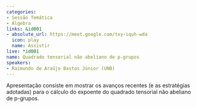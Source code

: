 ```yaml
---
categories:
- Sessão Temática
- Álgebra
links: &id001
- absolute_url: https://meet.google.com/txy-iquh-wda
  icon: play
  name: Assistir
live: *id001
name: Quadrado tensorial não abeliano de p-grupos
speakers:
- Raimundo de Araújo Bastos Júnior (UNB)
---
```


Apresentação consiste em mostrar os avanços recentes (e as estratégias adotadas) para o cálculo do expoente do quadrado tensorial não abeliano de p-grupos. 